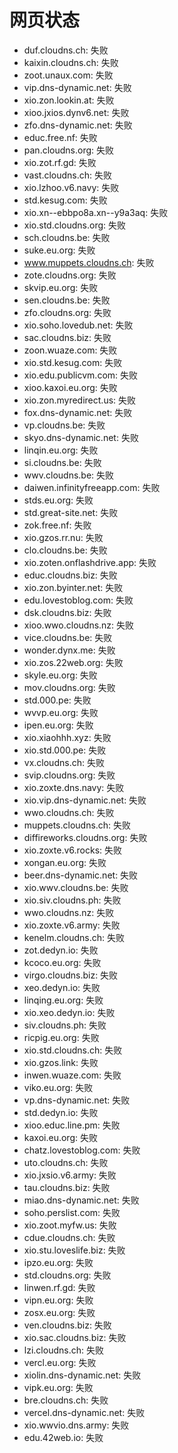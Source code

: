 # 网页状态
- duf.cloudns.ch: 失败
- kaixin.cloudns.ch: 失败
- zoot.unaux.com: 失败
- vip.dns-dynamic.net: 失败
- xio.zon.lookin.at: 失败
- xioo.jxios.dynv6.net: 失败
- zfo.dns-dynamic.net: 失败
- educ.free.nf: 失败
- pan.cloudns.org: 失败
- xio.zot.rf.gd: 失败
- vast.cloudns.ch: 失败
- xio.lzhoo.v6.navy: 失败
- std.kesug.com: 失败
- xio.xn--ebbpo8a.xn--y9a3aq: 失败
- xio.std.cloudns.org: 失败
- sch.cloudns.be: 失败
- suke.eu.org: 失败
- www.muppets.cloudns.ch: 失败
- zote.cloudns.org: 失败
- skvip.eu.org: 失败
- sen.cloudns.be: 失败
- zfo.cloudns.org: 失败
- xio.soho.lovedub.net: 失败
- sac.cloudns.biz: 失败
- zoon.wuaze.com: 失败
- xio.std.kesug.com: 失败
- xio.edu.publicvm.com: 失败
- xioo.kaxoi.eu.org: 失败
- xio.zon.myredirect.us: 失败
- fox.dns-dynamic.net: 失败
- vp.cloudns.be: 失败
- skyo.dns-dynamic.net: 失败
- linqin.eu.org: 失败
- si.cloudns.be: 失败
- wwv.cloudns.be: 失败
- daiwen.infinityfreeapp.com: 失败
- stds.eu.org: 失败
- std.great-site.net: 失败
- zok.free.nf: 失败
- xio.gzos.rr.nu: 失败
- clo.cloudns.be: 失败
- xio.zoten.onflashdrive.app: 失败
- educ.cloudns.biz: 失败
- xio.zon.byinter.net: 失败
- edu.lovestoblog.com: 失败
- dsk.cloudns.biz: 失败
- xioo.wwo.cloudns.nz: 失败
- vice.cloudns.be: 失败
- wonder.dynx.me: 失败
- xio.zos.22web.org: 失败
- skyle.eu.org: 失败
- mov.cloudns.org: 失败
- std.000.pe: 失败
- wvvp.eu.org: 失败
- ipen.eu.org: 失败
- xio.xiaohhh.xyz: 失败
- xio.std.000.pe: 失败
- vx.cloudns.ch: 失败
- svip.cloudns.org: 失败
- xio.zoxte.dns.navy: 失败
- xio.vip.dns-dynamic.net: 失败
- wwo.cloudns.ch: 失败
- muppets.cloudns.ch: 失败
- diffireworks.cloudns.org: 失败
- xio.zoxte.v6.rocks: 失败
- xongan.eu.org: 失败
- beer.dns-dynamic.net: 失败
- xio.wwv.cloudns.be: 失败
- xio.siv.cloudns.ph: 失败
- wwo.cloudns.nz: 失败
- xio.zoxte.v6.army: 失败
- kenelm.cloudns.ch: 失败
- zot.dedyn.io: 失败
- kcoco.eu.org: 失败
- virgo.cloudns.biz: 失败
- xeo.dedyn.io: 失败
- linqing.eu.org: 失败
- xio.xeo.dedyn.io: 失败
- siv.cloudns.ph: 失败
- ricpig.eu.org: 失败
- xio.std.cloudns.ch: 失败
- xio.gzos.link: 失败
- inwen.wuaze.com: 失败
- viko.eu.org: 失败
- vp.dns-dynamic.net: 失败
- std.dedyn.io: 失败
- xioo.educ.line.pm: 失败
- kaxoi.eu.org: 失败
- chatz.lovestoblog.com: 失败
- uto.cloudns.ch: 失败
- xio.jxsio.v6.army: 失败
- tau.cloudns.biz: 失败
- miao.dns-dynamic.net: 失败
- soho.perslist.com: 失败
- xio.zoot.myfw.us: 失败
- cdue.cloudns.ch: 失败
- xio.stu.loveslife.biz: 失败
- ipzo.eu.org: 失败
- std.cloudns.org: 失败
- linwen.rf.gd: 失败
- vipn.eu.org: 失败
- zosx.eu.org: 失败
- ven.cloudns.biz: 失败
- xio.sac.cloudns.biz: 失败
- lzi.cloudns.ch: 失败
- vercl.eu.org: 失败
- xiolin.dns-dynamic.net: 失败
- vipk.eu.org: 失败
- bre.cloudns.ch: 失败
- vercel.dns-dynamic.net: 失败
- xio.wwvio.dns.army: 失败
- edu.42web.io: 失败
